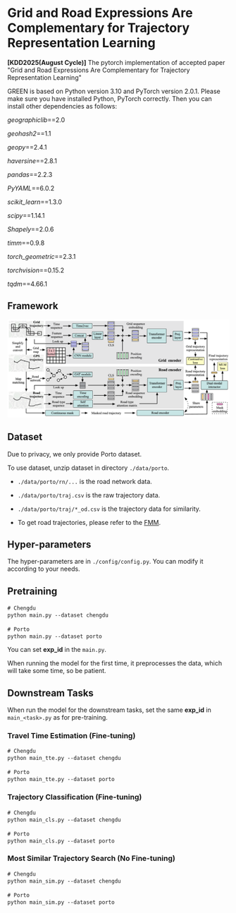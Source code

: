 # Grid and Road Expressions Are Complementary for Trajectory Representation Learning

**[KDD2025(August Cycle)]** The pytorch implementation of accepted paper "Grid and Road Expressions Are Complementary for Trajectory Representation Learning"

GREEN is based on Python version 3.10 and PyTorch version 2.0.1. Please make sure you have installed Python, PyTorch correctly. Then you can install other dependencies as follows:

*geographiclib*==2.0

*geohash2*==1.1

*geopy*==2.4.1

*haversine*==2.8.1

*pandas*==2.2.3

*PyYAML*==6.0.2

*scikit_learn*==1.3.0

*scipy*==1.14.1

*Shapely*==2.0.6

*timm*==0.9.8

*torch_geometric*==2.3.1

*torchvision*==0.15.2

*tqdm*==4.66.1

## Framework
<div align=center>
<img src="framework.png"/>
</div>


## Dataset
Due to privacy, we only provide Porto dataset.

To use dataset, unzip dataset in directory `./data/porto`.

- `./data/porto/rn/...` is the road network data.

- `./data/porto/traj.csv` is the raw trajectory data.

- `./data/porto/traj/*_od.csv` is the trajectory data for similarity.
  
- To get road trajectories, please refer to the [FMM](https://github.com/cyang-kth/fmm).

## Hyper-parameters

The hyper-parameters are in `./config/config.py`. You can modify it according to your needs.

## Pretraining

```
# Chengdu
python main.py --dataset chengdu

# Porto
python main.py --dataset porto 
```
You can set **exp_id** in the `main.py`.

When running the model for the first time, it preprocesses the data, which will take some time, so be patient.



## Downstream Tasks

When run the model for the downstream tasks, set the same **exp_id** in `main_<task>.py` as for pre-training.

### Travel Time Estimation (Fine-tuning)
```
# Chengdu
python main_tte.py --dataset chengdu

# Porto
python main_tte.py --dataset porto 
```

### Trajectory Classification (Fine-tuning)
```
# Chengdu
python main_cls.py --dataset chengdu

# Porto
python main_cls.py --dataset porto 
```

### Most Similar Trajectory Search (No Fine-tuning)
```
# Chengdu
python main_sim.py --dataset chengdu

# Porto
python main_sim.py --dataset porto 
```
